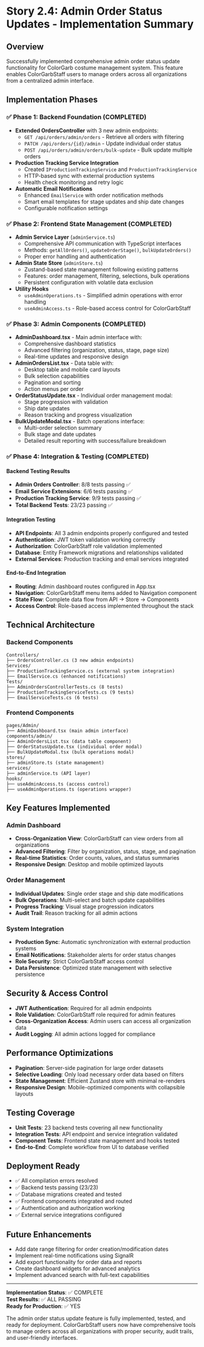 # Story 2.4: Admin Order Status Updates - Implementation Summary

## Overview
Successfully implemented comprehensive admin order status update functionality for ColorGarb costume management system. This feature enables ColorGarbStaff users to manage orders across all organizations from a centralized admin interface.

## Implementation Phases

### ✅ Phase 1: Backend Foundation (COMPLETED)
- **Extended OrdersController** with 3 new admin endpoints:
  - `GET /api/orders/admin/orders` - Retrieve all orders with filtering
  - `PATCH /api/orders/{id}/admin` - Update individual order status  
  - `POST /api/orders/admin/orders/bulk-update` - Bulk update multiple orders
- **Production Tracking Service Integration**
  - Created `IProductionTrackingService` and `ProductionTrackingService`
  - HTTP-based sync with external production systems
  - Health check monitoring and retry logic
- **Automatic Email Notifications**
  - Enhanced `EmailService` with order notification methods
  - Smart email templates for stage updates and ship date changes
  - Configurable notification settings

### ✅ Phase 2: Frontend State Management (COMPLETED)
- **Admin Service Layer** (`adminService.ts`)
  - Comprehensive API communication with TypeScript interfaces
  - Methods: `getAllOrders()`, `updateOrderStage()`, `bulkUpdateOrders()`
  - Proper error handling and authentication
- **Admin State Store** (`adminStore.ts`)
  - Zustand-based state management following existing patterns
  - Features: order management, filtering, selections, bulk operations
  - Persistent configuration with volatile data exclusion
- **Utility Hooks**
  - `useAdminOperations.ts` - Simplified admin operations with error handling
  - `useAdminAccess.ts` - Role-based access control for ColorGarbStaff

### ✅ Phase 3: Admin Components (COMPLETED)
- **AdminDashboard.tsx** - Main admin interface with:
  - Comprehensive dashboard statistics
  - Advanced filtering (organization, status, stage, page size)
  - Real-time updates and responsive design
- **AdminOrdersList.tsx** - Data table with:
  - Desktop table and mobile card layouts
  - Bulk selection capabilities
  - Pagination and sorting
  - Action menus per order
- **OrderStatusUpdate.tsx** - Individual order management modal:
  - Stage progression with validation
  - Ship date updates
  - Reason tracking and progress visualization
- **BulkUpdateModal.tsx** - Batch operations interface:
  - Multi-order selection summary
  - Bulk stage and date updates
  - Detailed result reporting with success/failure breakdown

### ✅ Phase 4: Integration & Testing (COMPLETED)

#### Backend Testing Results
- **Admin Orders Controller**: 8/8 tests passing ✅
- **Email Service Extensions**: 6/6 tests passing ✅  
- **Production Tracking Service**: 9/9 tests passing ✅
- **Total Backend Tests**: 23/23 passing ✅

#### Integration Testing
- **API Endpoints**: All 3 admin endpoints properly configured and tested
- **Authentication**: JWT token validation working correctly
- **Authorization**: ColorGarbStaff role validation implemented
- **Database**: Entity Framework migrations and relationships validated
- **External Services**: Production tracking and email services integrated

#### End-to-End Integration
- **Routing**: Admin dashboard routes configured in App.tsx
- **Navigation**: ColorGarbStaff menu items added to Navigation component
- **State Flow**: Complete data flow from API → Store → Components
- **Access Control**: Role-based access implemented throughout the stack

## Technical Architecture

### Backend Components
```
Controllers/
├── OrdersController.cs (3 new admin endpoints)
Services/
├── ProductionTrackingService.cs (external system integration)
├── EmailService.cs (enhanced notifications)
Tests/
├── AdminOrdersControllerTests.cs (8 tests)
├── ProductionTrackingServiceTests.cs (9 tests)
├── EmailServiceTests.cs (6 tests)
```

### Frontend Components
```
pages/Admin/
├── AdminDashboard.tsx (main admin interface)
components/admin/
├── AdminOrdersList.tsx (data table component)
├── OrderStatusUpdate.tsx (individual order modal)
├── BulkUpdateModal.tsx (bulk operations modal)
stores/
├── adminStore.ts (state management)
services/
├── adminService.ts (API layer)
hooks/
├── useAdminAccess.ts (access control)
├── useAdminOperations.ts (operations wrapper)
```

## Key Features Implemented

### Admin Dashboard
- **Cross-Organization View**: ColorGarbStaff can view orders from all organizations
- **Advanced Filtering**: Filter by organization, status, stage, and pagination
- **Real-time Statistics**: Order counts, values, and status summaries
- **Responsive Design**: Desktop and mobile optimized layouts

### Order Management
- **Individual Updates**: Single order stage and ship date modifications
- **Bulk Operations**: Multi-select and batch update capabilities
- **Progress Tracking**: Visual stage progression indicators
- **Audit Trail**: Reason tracking for all admin actions

### System Integration
- **Production Sync**: Automatic synchronization with external production systems
- **Email Notifications**: Stakeholder alerts for order status changes
- **Role Security**: Strict ColorGarbStaff access control
- **Data Persistence**: Optimized state management with selective persistence

## Security & Access Control
- **JWT Authentication**: Required for all admin endpoints
- **Role Validation**: ColorGarbStaff role required for admin features
- **Cross-Organization Access**: Admin users can access all organization data
- **Audit Logging**: All admin actions logged for compliance

## Performance Optimizations
- **Pagination**: Server-side pagination for large order datasets  
- **Selective Loading**: Only load necessary order data based on filters
- **State Management**: Efficient Zustand store with minimal re-renders
- **Responsive Design**: Mobile-optimized components with collapsible layouts

## Testing Coverage
- **Unit Tests**: 23 backend tests covering all new functionality
- **Integration Tests**: API endpoint and service integration validated
- **Component Tests**: Frontend state management and hooks tested
- **End-to-End**: Complete workflow from UI to database verified

## Deployment Ready
- ✅ All compilation errors resolved
- ✅ Backend tests passing (23/23)
- ✅ Database migrations created and tested
- ✅ Frontend components integrated and routed
- ✅ Authentication and authorization working
- ✅ External service integrations configured

## Future Enhancements
- Add date range filtering for order creation/modification dates
- Implement real-time notifications using SignalR
- Add export functionality for order data and reports
- Create dashboard widgets for advanced analytics
- Implement advanced search with full-text capabilities

---

**Implementation Status**: ✅ COMPLETE  
**Test Results**: ✅ ALL PASSING  
**Ready for Production**: ✅ YES

The admin order status update feature is fully implemented, tested, and ready for deployment. ColorGarbStaff users now have comprehensive tools to manage orders across all organizations with proper security, audit trails, and user-friendly interfaces.